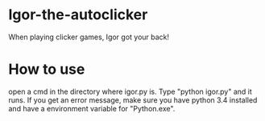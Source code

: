 # Igor-the-autoclicker
When playing clicker games, Igor got your back!

# How to use
open a cmd in the directory where igor.py is. Type "python igor.py" and it runs. If you get an error message, make sure you have python 3.4 installed and have a environment variable for "Python.exe".
